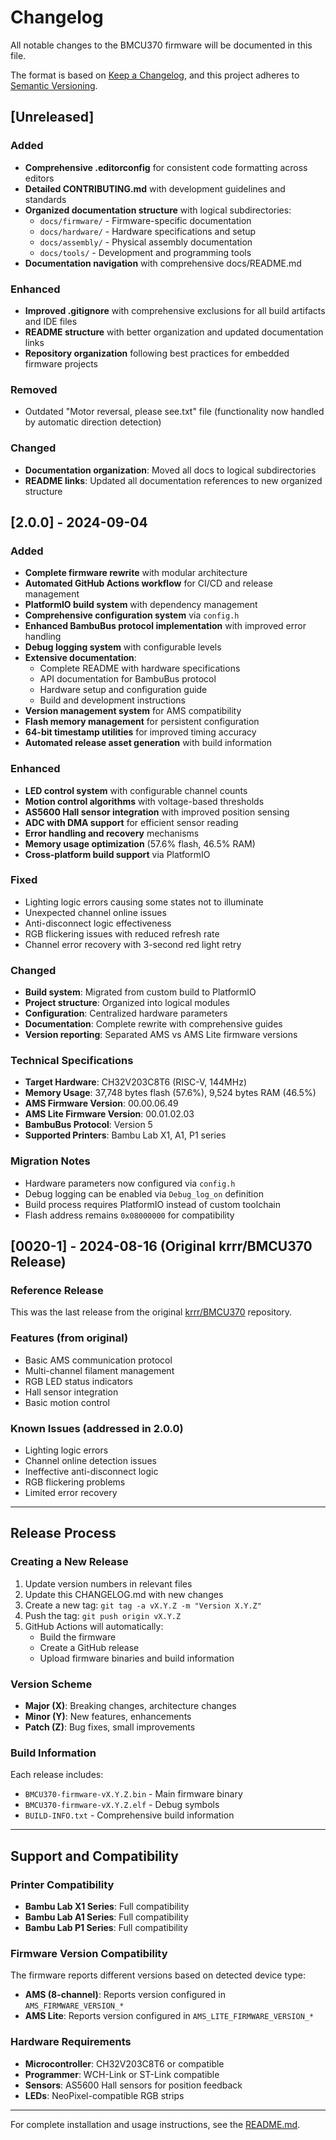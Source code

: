# Changelog

All notable changes to the BMCU370 firmware will be documented in this file.

The format is based on [Keep a Changelog](https://keepachangelog.com/en/1.0.0/),
and this project adheres to [Semantic Versioning](https://semver.org/spec/v2.0.0.html).

## [Unreleased]

### Added
- **Comprehensive .editorconfig** for consistent code formatting across editors
- **Detailed CONTRIBUTING.md** with development guidelines and standards
- **Organized documentation structure** with logical subdirectories:
  - `docs/firmware/` - Firmware-specific documentation
  - `docs/hardware/` - Hardware specifications and setup
  - `docs/assembly/` - Physical assembly documentation
  - `docs/tools/` - Development and programming tools
- **Documentation navigation** with comprehensive docs/README.md

### Enhanced
- **Improved .gitignore** with comprehensive exclusions for all build artifacts and IDE files
- **README structure** with better organization and updated documentation links
- **Repository organization** following best practices for embedded firmware projects

### Removed
- Outdated "Motor reversal, please see.txt" file (functionality now handled by automatic direction detection)

### Changed
- **Documentation organization**: Moved all docs to logical subdirectories
- **README links**: Updated all documentation references to new organized structure

## [2.0.0] - 2024-09-04

### Added
- **Complete firmware rewrite** with modular architecture
- **Automated GitHub Actions workflow** for CI/CD and release management
- **PlatformIO build system** with dependency management
- **Comprehensive configuration system** via `config.h`
- **Enhanced BambuBus protocol implementation** with improved error handling
- **Debug logging system** with configurable levels
- **Extensive documentation**:
  - Complete README with hardware specifications
  - API documentation for BambuBus protocol
  - Hardware setup and configuration guide
  - Build and development instructions
- **Version management system** for AMS compatibility
- **Flash memory management** for persistent configuration
- **64-bit timestamp utilities** for improved timing accuracy
- **Automated release asset generation** with build information

### Enhanced
- **LED control system** with configurable channel counts
- **Motion control algorithms** with voltage-based thresholds
- **AS5600 Hall sensor integration** with improved position sensing
- **ADC with DMA support** for efficient sensor reading
- **Error handling and recovery** mechanisms
- **Memory usage optimization** (57.6% flash, 46.5% RAM)
- **Cross-platform build support** via PlatformIO

### Fixed
- Lighting logic errors causing some states not to illuminate
- Unexpected channel online issues
- Anti-disconnect logic effectiveness
- RGB flickering issues with reduced refresh rate
- Channel error recovery with 3-second red light retry

### Changed
- **Build system**: Migrated from custom build to PlatformIO
- **Project structure**: Organized into logical modules
- **Configuration**: Centralized hardware parameters
- **Documentation**: Complete rewrite with comprehensive guides
- **Version reporting**: Separated AMS vs AMS Lite firmware versions

### Technical Specifications
- **Target Hardware**: CH32V203C8T6 (RISC-V, 144MHz)
- **Memory Usage**: 37,748 bytes flash (57.6%), 9,524 bytes RAM (46.5%)
- **AMS Firmware Version**: 00.00.06.49
- **AMS Lite Firmware Version**: 00.01.02.03
- **BambuBus Protocol**: Version 5
- **Supported Printers**: Bambu Lab X1, A1, P1 series

### Migration Notes
- Hardware parameters now configured via `config.h`
- Debug logging can be enabled via `Debug_log_on` definition
- Build process requires PlatformIO instead of custom toolchain
- Flash address remains `0x08000000` for compatibility

## [0020-1] - 2024-08-16 (Original krrr/BMCU370 Release)

### Reference Release
This was the last release from the original [krrr/BMCU370](https://github.com/krrr/BMCU370) repository.

### Features (from original)
- Basic AMS communication protocol
- Multi-channel filament management
- RGB LED status indicators
- Hall sensor integration
- Basic motion control

### Known Issues (addressed in 2.0.0)
- Lighting logic errors
- Channel online detection issues
- Ineffective anti-disconnect logic
- RGB flickering problems
- Limited error recovery

---

## Release Process

### Creating a New Release

1. Update version numbers in relevant files
2. Update this CHANGELOG.md with new changes
3. Create a new tag: `git tag -a vX.Y.Z -m "Version X.Y.Z"`
4. Push the tag: `git push origin vX.Y.Z`
5. GitHub Actions will automatically:
   - Build the firmware
   - Create a GitHub release
   - Upload firmware binaries and build information

### Version Scheme

- **Major (X)**: Breaking changes, architecture changes
- **Minor (Y)**: New features, enhancements
- **Patch (Z)**: Bug fixes, small improvements

### Build Information

Each release includes:
- `BMCU370-firmware-vX.Y.Z.bin` - Main firmware binary
- `BMCU370-firmware-vX.Y.Z.elf` - Debug symbols
- `BUILD-INFO.txt` - Comprehensive build information

---

## Support and Compatibility

### Printer Compatibility
- **Bambu Lab X1 Series**: Full compatibility
- **Bambu Lab A1 Series**: Full compatibility  
- **Bambu Lab P1 Series**: Full compatibility

### Firmware Version Compatibility
The firmware reports different versions based on detected device type:
- **AMS (8-channel)**: Reports version configured in `AMS_FIRMWARE_VERSION_*`
- **AMS Lite**: Reports version configured in `AMS_LITE_FIRMWARE_VERSION_*`

### Hardware Requirements
- **Microcontroller**: CH32V203C8T6 or compatible
- **Programmer**: WCH-Link or ST-Link compatible
- **Sensors**: AS5600 Hall sensors for position feedback
- **LEDs**: NeoPixel-compatible RGB strips

---

For complete installation and usage instructions, see the [README.md](README.md).
